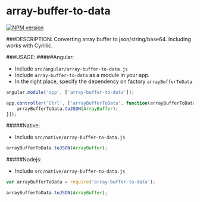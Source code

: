 array-buffer-to-data
=================

[![NPM version](https://badge.fury.io/js/array-buffer-to-data.svg)](http://badge.fury.io/for/js/array-buffer-to-data)

###DESCRIPTION:
Converting array buffer to json/string/base64. Including works with Cyrillic.

###USAGE:
#####Angular:
- Include `src/angular/array-buffer-to-data.js`
- Include `array-buffer-to-data` as a module in your app.
- In the right place, specify the dependency  on factory `arrayBufferToData`

```js
angular.module('app', ['array-buffer-to-data']);

app.controller('Ctrl', ['arrayBufferToData', function(arrayBufferToData) {
    arrayBufferToData.toJSON(ArrayBuffer);
}]);
```

#####Native:
- Include `src/native/array-buffer-to-data.js`

```js
arrayBufferToData.toJSON(ArrayBuffer);
```

#####Nodejs:
- Include `src/native/array-buffer-to-data.js`

```js
var arrayBufferToData = require('array-buffer-to-data');

arrayBufferToData.toJSON(ArrayBuffer);
```

